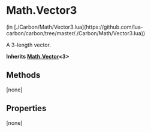 <link href="../../style.css" rel="stylesheet" type="text/css"/>
<h1 class="class-title">Math.Vector3</h1>
<span class="file-link">(in [./Carbon/Math/Vector3.lua](https://github.com/lua-carbon/carbon/tree/master/./Carbon/Math/Vector3.lua))</span><br/>

A 3-length vector.

**Inherits [Math.Vector](Classes/Math.Vector)<3>**

## Methods
[none]

## Properties
[none]
